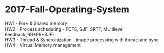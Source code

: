 # 2017-Fall-Operating-System
HW1 - Fork & Shared memory <br>
HW2 - Process scheduling - FCFS, SJF, SRTF, Multilevel Feedback(RR+RR+SJF) <br>
HW3 - Thread & Syncronization - image processing with thread and sync<br>
HW4 - Virtual Memory management
